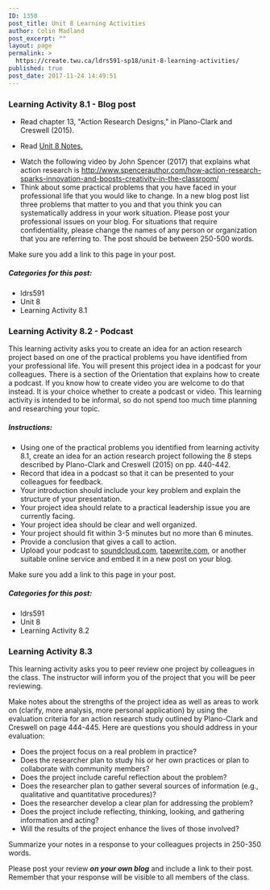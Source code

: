 ```yaml
---
ID: 1350
post_title: Unit 8 Learning Activities
author: Colin Madland
post_excerpt: ""
layout: page
permalink: >
  https://create.twu.ca/ldrs591-sp18/unit-8-learning-activities/
published: true
post_date: 2017-11-24 14:49:51
---
```

<h3>Learning Activity 8.1 - Blog post</h3>

<ul>
<li>Read chapter 13, "Action Research Designs," in Plano-Clark and Creswell (2015).</p></li>
<li><p>Read <a href="https://create.twu.ca/ldrs591-sp18/unit-8-notes/">Unit 8 Notes.</a></p></li>
<li>Watch the following video by John Spencer (2017) that explains what action research is <a href="http://www.spencerauthor.com/how-action-research-sparks-innovation-and-boosts-creativity-in-the-classroom/">http://www.spencerauthor.com/how-action-research-sparks-innovation-and-boosts-creativity-in-the-classroom/</a></li>
<li>Think about some practical problems that you have faced in your professional life that you would like to change. In a new blog post list three problems that matter to you and that you think you can systematically address in your work situation. Please post your professional issues on your blog. For situations that require confidentiality, please change the names of any person or organization that you are referring to. The post should be between 250-500 words.</li>
</ul>

<p>Make sure you add a link to this page in your post.

<h5>Categories for this post:</h5>

<ul>
<li>ldrs591</li>
<li>Unit 8</li>
<li>Learning Activity 8.1</li>
</ul>

<h3>Learning Activity 8.2 - Podcast</h3>

This learning activity asks you to create an idea for an action research project based on one of the practical problems you have identified from your professional life. You will present this project idea in a podcast for your colleagues. There is a section of the Orientation that explains how to create a podcast. If you know how to create video you are welcome to do that instead. It is your choice whether to create a podcast or video. This learning activity is intended to be informal, so do not spend too much time planning and researching your topic.

<h5 id="criteria-and-evaluation">Instructions:</h5>

<ul>
<li>Using one of the practical problems you identified from learning activity 8.1, create an idea for an action research project following the 8 steps described by Plano-Clark and Creswell (2015) on pp. 440-442.</li>
<li>Record that idea in a podcast so that it can be presented to your colleagues for feedback.</li>
<li>Your introduction should include your key problem and explain the structure of your presentation.</li>
<li>Your project idea should relate to a practical leadership issue you are currently facing.</li>
<li>Your project idea should be clear and well organized.</li>
<li>Your project should fit within 3-5 minutes but no more than 6 minutes.</li>
<li>Provide a conclusion that gives a call to action.</li>
<li>Upload your podcast to <a href="https://soundcloud.com">soundcloud.com</a>, <a href="https://tapewrite.com">tapewrite.com</a>, or another suitable online service and embed it in a new post on your blog.</li>
</ul>

Make sure you add a link to this page in your post.

<h5>Categories for this post:</h5>

<ul>
<li>ldrs591</li>
<li>Unit 8</li>
<li>Learning Activity 8.2</li>
</ul>

<h3>Learning Activity 8.3</h3>

This learning activity asks you to peer review one project by colleagues in the class. The instructor will inform you of the project that you will be peer reviewing.

Make notes about the strengths of the project idea as well as areas to work on (clarify, more analysis, more personal application) by using the evaluation criteria for an action research study outlined by Plano-Clark and Creswell on page 444-445. Here are questions you should address in your evaluation:

<ul>
<li>Does the project focus on a real problem in practice?</li>
<li>Does the researcher plan to study his or her own practices or plan to collaborate with community members?</li>
<li>Does the project include careful reflection about the problem?</li>
<li>Does the researcher plan to gather several sources of information (e.g., qualitative and quantitative procedures)?</li>
<li>Does the researcher develop a clear plan for addressing the problem?</li>
<li>Does the project include reflecting, thinking, looking, and gathering information and acting?</li>
<li>Will the results of the project enhance the lives of those involved?</li>
</ul>

Summarize your notes in a response to your colleagues projects in 250-350 words.

Please post your review <strong><em>on your own blog</em></strong> and include a link to their post. Remember that your response will be visible to all members of the class.